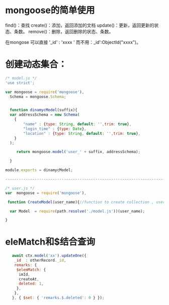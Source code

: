 # mongoose的简单使用
find()：查找
create()：添加，返回添加的文档
update()：更新，返回更新的状态、条数。
remove()：删除，返回删除的状态、条数。

在mongose 可以直接 '\_id' : 'xxxx ' 而不用：_id':ObjectId("xxxx")。

# 创建动态集合：

```js
/* model.js */
'use strict';

var mongoose = require('mongoose'),
  Schema = mongoose.Schema;


  function dinamycModel(suffix){
  var addressSchema = new Schema(
    {
        "name" : {type: String, default: '',trim: true},
        "login_time" : {type: Date},
        "location" : {type: String, default: '',trim: true},
    }
  );

     return mongoose.model('user_' + suffix, addressSchema);

  }

module.exports = dinamycModel;

------------------------------------------------------------------------------------------------------------

/* user.js */
var  mongoose = require('mongoose'),

 function CreateModel(user_name){//function to create collection , user_name  argument contains collection name

  var Model  = require(path.resolve('./model.js'))(user_name);

}
```



# eleMatch和$结合查询

```js
   await ctx.model('xx').updateOne({
    _id  : otherRecord._id,
    remarks: {
     $elemMatch: {
      imId,
      createAt,
      deleted: 1,
     },
    },
   }, { $set: { 'remarks.$.deleted': 0 } });
```



